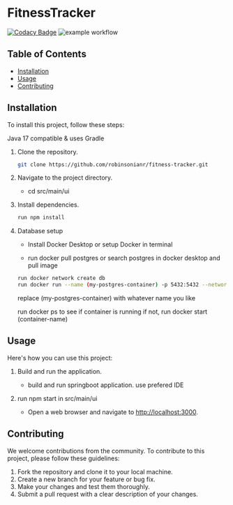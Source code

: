 # FitnessTracker

[![Codacy Badge](https://app.codacy.com/project/badge/Grade/2da72f82744a4ef682f455cd080f427f)](https://app.codacy.com/gh/robinsonianr/fitness-tracker/dashboard?utm_source=gh&utm_medium=referral&utm_content=&utm_campaign=Badge_grade) ![example workflow](https://github.com/robinsonianr/fitness-tracker/actions/workflows/cd-deploy.yml/badge.svg)

## Table of Contents

-   [Installation](#installation)
- [Usage](#usage)
- [Contributing](#contributing)


## Installation
To install this project, follow these steps:

Java 17 compatible & uses Gradle

1. Clone the repository.
   ```sh
   git clone https://github.com/robinsonianr/fitness-tracker.git
   ```
   
3. Navigate to the project directory.
   - cd src/main/ui

5. Install dependencies.
   ```sh
   run npm install
   ```
   
7. Database setup
   - Install Docker Desktop or setup Docker in terminal
  
   - run docker pull postgres or search postgres in docker desktop and pull image
    
   ```sh
   run docker network create db
   run docker run --name (my-postgres-container) -p 5432:5432 --network=db -v dbdata:/var/lib/postgres/data -e POSTGRES_PASSWORD=root -e POSTGRES_DB=robinsonir -d postgres
   ```
   
   replace (my-postgres-container) with whatever name you like
      
   run docker ps to see if container is running if not, run docker start (container-name)


## Usage

Here's how you can use this project:

1. Build and run the application.
   - build and run springboot application. use prefered IDE

2. run npm start in src/main/ui
   - Open a web browser and navigate to [http://localhost:3000](http://localhost:3000).


## Contributing

We welcome contributions from the community. To contribute to this project, please follow these guidelines:

1. Fork the repository and clone it to your local machine.
2. Create a new branch for your feature or bug fix.
3. Make your changes and test them thoroughly.
4. Submit a pull request with a clear description of your changes.
